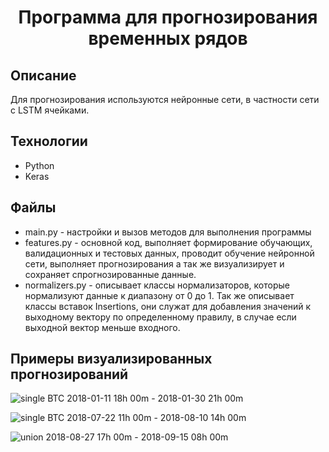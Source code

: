 <div id="header" align="center">
  <h1>Программа для прогнозирования временных рядов</h1>
</div>

## Описание

Для прогнозирования используются нейронные сети, в частности сети с LSTM ячейками.

## Технологии

- Python
- Keras

## Файлы

- main.py - настройки и вызов методов для выполнения программы
- features.py - основной код, выполняет формирование обучающих, валидационных и тестовых данных, проводит обучение нейронной сети, выполняет прогнозирования а так же визуализирует и сохраняет спрогнозированные данные.
- normalizers.py - описывает классы нормализаторов, которые нормализуют данные к диапазону от 0 до 1. Так же описывает классы вставок Insertions, они служат для добавления значений к выходному вектору по определенному правилу, в случае если выходной вектор меньше входного.

## Примеры визуализированных прогнозирований

![single BTC 2018-01-11 18h 00m - 2018-01-30 21h 00m](https://github.com/xristian14/predictTimeSeries/assets/61497170/ebb895f4-552b-4ef0-bd76-4a529cac7be4)

![single BTC 2018-07-22 11h 00m - 2018-08-10 14h 00m](https://github.com/xristian14/predictTimeSeries/assets/61497170/ea01e0f2-6dcb-4dfe-b01f-1a6cd85039da)

![union 2018-08-27 17h 00m - 2018-09-15 08h 00m](https://user-images.githubusercontent.com/61497170/237061661-f21181f4-d39c-4c24-ba99-fdc2dfd71ffe.png)
